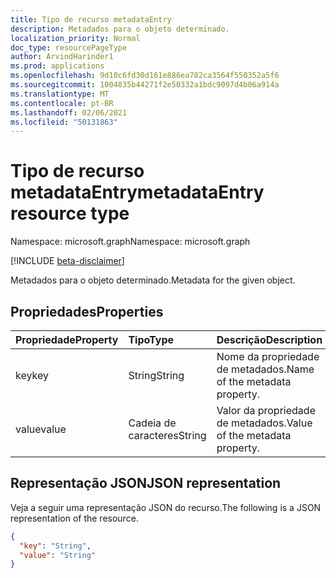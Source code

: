 ```yaml
---
title: Tipo de recurso metadataEntry
description: Metadados para o objeto determinado.
localization_priority: Normal
doc_type: resourcePageType
author: ArvindHarinder1
ms.prod: applications
ms.openlocfilehash: 9d10c6fd30d161e886ea782ca3564f550352a5f6
ms.sourcegitcommit: 1004835b44271f2e50332a1bdc9097d4b06a914a
ms.translationtype: MT
ms.contentlocale: pt-BR
ms.lasthandoff: 02/06/2021
ms.locfileid: "50131863"
---
```

# <a name="metadataentry-resource-type"></a><span data-ttu-id="66a41-103">Tipo de recurso metadataEntry</span><span class="sxs-lookup"><span data-stu-id="66a41-103">metadataEntry resource type</span></span>

<span data-ttu-id="66a41-104">Namespace: microsoft.graph</span><span class="sxs-lookup"><span data-stu-id="66a41-104">Namespace: microsoft.graph</span></span>

[!INCLUDE [beta-disclaimer](../../includes/beta-disclaimer.md)]

<span data-ttu-id="66a41-105">Metadados para o objeto determinado.</span><span class="sxs-lookup"><span data-stu-id="66a41-105">Metadata for the given object.</span></span>

## <a name="properties"></a><span data-ttu-id="66a41-106">Propriedades</span><span class="sxs-lookup"><span data-stu-id="66a41-106">Properties</span></span>
| <span data-ttu-id="66a41-107">Propriedade</span><span class="sxs-lookup"><span data-stu-id="66a41-107">Property</span></span>     | <span data-ttu-id="66a41-108">Tipo</span><span class="sxs-lookup"><span data-stu-id="66a41-108">Type</span></span>   |<span data-ttu-id="66a41-109">Descrição</span><span class="sxs-lookup"><span data-stu-id="66a41-109">Description</span></span>|
|:---------------|:--------|:----------|
|<span data-ttu-id="66a41-110">key</span><span class="sxs-lookup"><span data-stu-id="66a41-110">key</span></span>|<span data-ttu-id="66a41-111">String</span><span class="sxs-lookup"><span data-stu-id="66a41-111">String</span></span>|<span data-ttu-id="66a41-112">Nome da propriedade de metadados.</span><span class="sxs-lookup"><span data-stu-id="66a41-112">Name of the metadata property.</span></span>|
|<span data-ttu-id="66a41-113">value</span><span class="sxs-lookup"><span data-stu-id="66a41-113">value</span></span>|<span data-ttu-id="66a41-114">Cadeia de caracteres</span><span class="sxs-lookup"><span data-stu-id="66a41-114">String</span></span>|<span data-ttu-id="66a41-115">Valor da propriedade de metadados.</span><span class="sxs-lookup"><span data-stu-id="66a41-115">Value of the metadata property.</span></span>|

## <a name="json-representation"></a><span data-ttu-id="66a41-116">Representação JSON</span><span class="sxs-lookup"><span data-stu-id="66a41-116">JSON representation</span></span>

<span data-ttu-id="66a41-117">Veja a seguir uma representação JSON do recurso.</span><span class="sxs-lookup"><span data-stu-id="66a41-117">The following is a JSON representation of the resource.</span></span>

<!-- {
  "blockType": "resource",
  "optionalProperties": [

  ],
  "@odata.type": "microsoft.graph.metadataEntry"
}-->

```json
{
  "key": "String",
  "value": "String"
}
```

<!-- uuid: 8fcb5dbc-d5aa-4681-8e31-b001d5168d79
2015-10-25 14:57:30 UTC -->
<!--
{
  "type": "#page.annotation",
  "description": "metadataEntry resource",
  "keywords": "",
  "section": "documentation",
  "tocPath": "",
  "suppressions": []
}
-->


